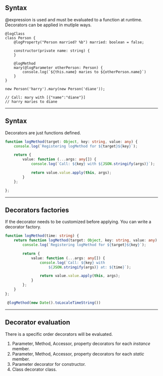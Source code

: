 ## Syntax

@expression is used and must be evaluated to a function at runtime.
Decorators can be applied in mutlple ways.

```
@logClass
class Person {
    @logProperty("Person married? %b") married: boolean = false; 
  
    constructor(private name: string) {
    }

    @logMethod
    mary(@logParameter otherPerson: Person) {
        console.log(`${this.name} maries to ${otherPerson.name}`)
    }
}

new Person('harry').mary(new Person('diane'));

// Call: mary with [{"name":"diane"}]
// harry maries to diane
```

---

## Syntax

Decorators are just functions defined.

```typescript
function logMethod(target: Object, key: string, value: any) {
    console.log(`Registering logMethod for ${target}${key}`);

    return {
        value: function (...args: any[]) {
            console.log(`Call: ${key} with ${JSON.stringify(args)}`);

            return value.value.apply(this, args);
        }
    };

};
```

---

## Decorators factories

If the decorator needs to be customized before applying. You can write a decorator factory.

```typescript
function logMethod(time: string) {
    return function logMethod(target: Object, key: string, value: any) {
        console.log(`Registering logMethod for ${target}${key}`);

        return {
            value: function (...args: any[]) {
                console.log(`Call: ${key} with 
                    ${JSON.stringify(args)} at: ${time}`);

                return value.value.apply(this, args);
            }
        };
    }
};

 @logMethod(new Date().toLocaleTimeString())
```

---

## Decorator evaluation

There is a specific order decorators will be evaluated. 

1. Parameter, Method, Accessor, property decorators for each *instance* member.
1. Parameter, Method, Accessor, property decorators for each *static* member.
1. Parameter decorator for constructor.
1. Class decorator class.